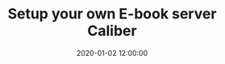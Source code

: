 ---
title:  "Setup your own E-book server Caliber"
date:   2020-01-02 12:00:00
categories: [diy]
tags: ["caliber", "raspberry-pi"]
draft: true
---